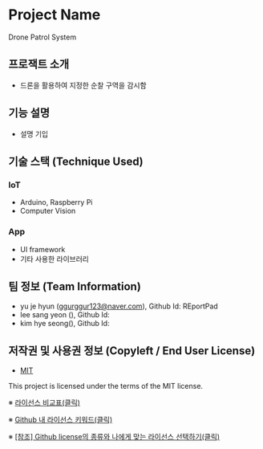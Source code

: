 # Project Name
Drone Patrol System

## 프로잭트 소개
- 드론을 활용하여 지정한 순찰 구역을 감시함


## 기능 설명
 - 설명 기입

## 기술 스택 (Technique Used) 
### IoT
 - Arduino, Raspberry Pi
 - Computer Vision
 
### App
 -  UI framework
 - 기타 사용한 라이브러리
 
## 팀 정보 (Team Information)
- yu je hyun (ggurggur123@naver.com), Github Id: REportPad
- lee sang yeon (), Github Id: 
- kim hye seong(), Github Id:

## 저작권 및 사용권 정보 (Copyleft / End User License)
 * [MIT](https://github.com/osam2020-WEB/Sample-ProjectName-TeamName/blob/master/license.md)

This project is licensed under the terms of the MIT license.

※ [라이선스 비교표(클릭)](https://olis.or.kr/license/compareGuide.do)

※ [Github 내 라이선스 키워드(클릭)](https://docs.github.com/en/github/creating-cloning-and-archiving-repositories/creating-a-repository-on-github/licensing-a-repository)

※ [\[참조\] Github license의 종류와 나에게 맞는 라이선스 선택하기(클릭)](https://flyingsquirrel.medium.com/github-license%EC%9D%98-%EC%A2%85%EB%A5%98%EC%99%80-%EB%82%98%EC%97%90%EA%B2%8C-%EB%A7%9E%EB%8A%94-%EB%9D%BC%EC%9D%B4%EC%84%A0%EC%8A%A4-%EC%84%A0%ED%83%9D%ED%95%98%EA%B8%B0-ae29925e8ff4)

